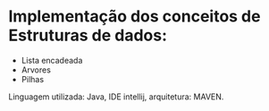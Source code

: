 # Implementação dos conceitos de Estruturas de dados:
  - Lista encadeada
  - Arvores
  - Pilhas

  Linguagem utilizada: Java, IDE intellij, arquitetura: MAVEN. 
